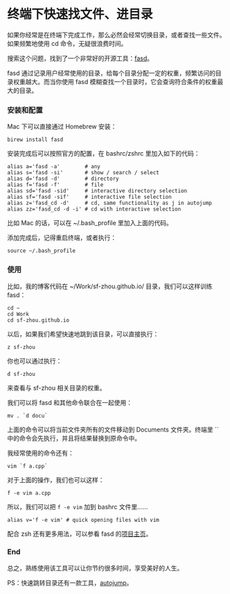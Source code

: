 # 终端下快速找文件、进目录

如果你经常是在终端下完成工作，那么必然会经常切换目录，或者查找一些文件。如果频繁地使用 cd 命令，无疑很浪费时间。

搜索这个问题，找到了一个非常好的开源工具：[fasd](https://github.com/clvv/fasd)。

fasd 通过记录用户经常使用的目录，给每个目录分配一定的权重，频繁访问的目录权重越大。而当你使用 fasd 模糊查找一个目录时，它会查询符合条件的权重最大的目录。

### 安装和配置

Mac 下可以直接通过 Homebrew 安装：

    birew install fasd

安装完成后可以按照官方的配置，在 bashrc/zshrc 里加入如下的代码：

    alias a='fasd -a'        # any
    alias s='fasd -si'       # show / search / select
    alias d='fasd -d'        # directory
    alias f='fasd -f'        # file
    alias sd='fasd -sid'     # interactive directory selection
    alias sf='fasd -sif'     # interactive file selection
    alias z='fasd_cd -d'     # cd, same functionality as j in autojump
    alias zz='fasd_cd -d -i' # cd with interactive selection

比如 Mac 的话，可以在 ~/.bash_profile 里加入上面的代码。

添加完成后，记得重启终端，或者执行：

    source ~/.bash_profile

### 使用

比如，我的博客代码在 ~/Work/sf-zhou.github.io/ 目录，我们可以这样训练 fasd：

    cd ~
    cd Work
    cd sf-zhou.github.io

以后，如果我们希望快速地跳到该目录，可以直接执行：

    z sf-zhou

你也可以通过执行：

    d sf-zhou

来查看与 sf-zhou 相关目录的权重。

我们可以将 fasd 和其他命令联合在一起使用：

    mv . `d docu`

上面的命令可以将当前文件夹所有的文件移动到 Documents 文件夹。终端里 \`\` 中的命令会先执行，并且将结果替换到原命令中。

我经常使用的命令还有：

    vim `f a.cpp`

对于上面的操作，我们也可以这样：

    f -e vim a.cpp

所以，我们可以把 `f -e vim` 加到 bashrc 文件里……

    alias v='f -e vim' # quick opening files with vim

配合 zsh 还有更多用法，可以参看 fasd 的[项目主页](https://github.com/clvv/fasd)。

### End

总之，熟练使用该工具可以让你节约很多时间，享受美好的人生。

PS：快速跳转目录还有一款工具，[autojump](https://github.com/joelthelion/autojump)。
